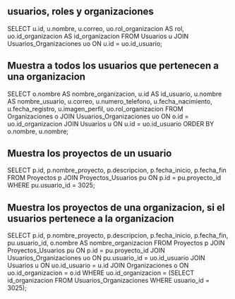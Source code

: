 ## usuarios, roles y organizaciones
SELECT 
    u.id,
    u.nombre,
    u.correo,
    uo.rol_organizacion AS rol,
    uo.id_organizacion AS id_organizacion
FROM Usuarios u
JOIN Usuarios_Organizaciones uo ON u.id = uo.id_usuario;

## Muestra a todos los usuarios que pertenecen a una organizacion
SELECT 
    o.nombre AS nombre_organizacion,
    u.id AS id_usuario,
    u.nombre AS nombre_usuario,
    u.correo,
    u.numero_telefono,
    u.fecha_nacimiento,
    u.fecha_registro,
    u.imagen_perfil,
    uo.rol_organizacion
FROM Organizaciones o
JOIN Usuarios_Organizaciones uo ON o.id = uo.id_organizacion
JOIN Usuarios u ON u.id = uo.id_usuario
ORDER BY o.nombre, u.nombre;

## Muestra los proyectos de un usuario
SELECT p.id, p.nombre_proyecto, p.descripcion, p.fecha_inicio, p.fecha_fin
FROM Proyectos p
JOIN Proyectos_Usuarios pu ON p.id = pu.proyecto_id
WHERE pu.usuario_id = 3025;


## Muestra los proyectos de una organizacion, si el usuarios pertenece a la organizacion
SELECT p.id, 
       p.nombre_proyecto, 
       p.descripcion, 
       p.fecha_inicio, 
       p.fecha_fin, 
       pu.usuario_id, 
       o.nombre AS nombre_organizacion
FROM Proyectos p
JOIN Proyectos_Usuarios pu ON p.id = pu.proyecto_id
JOIN Usuarios_Organizaciones uo ON pu.usuario_id = uo.id_usuario
JOIN Usuarios u ON uo.id_usuario = u.id
JOIN Organizaciones o ON uo.id_organizacion = o.id
WHERE uo.id_organizacion = (SELECT id_organizacion FROM Usuarios_Organizaciones WHERE usuario_id = 3025);